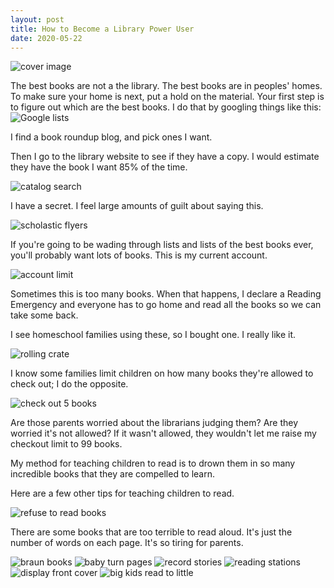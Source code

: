 ```yaml
---
layout: post
title: How to Become a Library Power User
date: 2020-05-22
---
```


![cover image](/post-images/power-user-1.png)

The best books are not a the library. The best books are in peoples' homes. To make sure your home is next, put a hold on the material. Your first step is to figure out which are the best books. I do that by googling things like this:
![Google lists](/post-images/power-user-2.png)

I find a book roundup blog, and pick ones I want. 

Then I go to the library website to see if they have a copy. I would estimate they have the book I want 85% of the time.

![catalog search](/post-images/power-user-3.png)

I have a secret. I feel large amounts of guilt about saying this. 

![scholastic flyers](/post-images/power-user-4.png)

If you're going to be wading through lists and lists of the best books ever, you'll probably want lots of books. This is my current account. 

![account limit](/post-images/account-numbers.png)

Sometimes this is too many books. When that happens, I declare a Reading Emergency and everyone has to go home and read all the books so we can take some back. 

I see homeschool families using these, so I bought one. I really like it.

![rolling crate](/post-images/power-user-6.png)

I know some families limit children on how many books they're allowed to check out; I do the opposite. 

![check out 5 books](/post-images/power-user-8.png)

Are those parents worried about the librarians judging them? Are they worried it's not allowed? If it wasn't allowed, they wouldn't let me raise my checkout limit to 99 books. 

My method for teaching children to read is to drown them in so many incredible books that they are compelled to learn. 

Here are a few other tips for teaching children to read. 

![refuse to read books](/post-images/power-user-9.png)

There are some books that are too terrible to read aloud. It's just the number of words on each page. It's so tiring for parents. 

![braun books](/post-images/power-user-10.png)
![baby turn pages](/post-images/power-user-12.png)
![record stories](/post-images/power-user-13.png)
![reading stations](/post-images/power-user-14.png)
![display front cover](/post-images/power-user-15.png)
![big kids read to little](/post-images/power-user-16.png)
